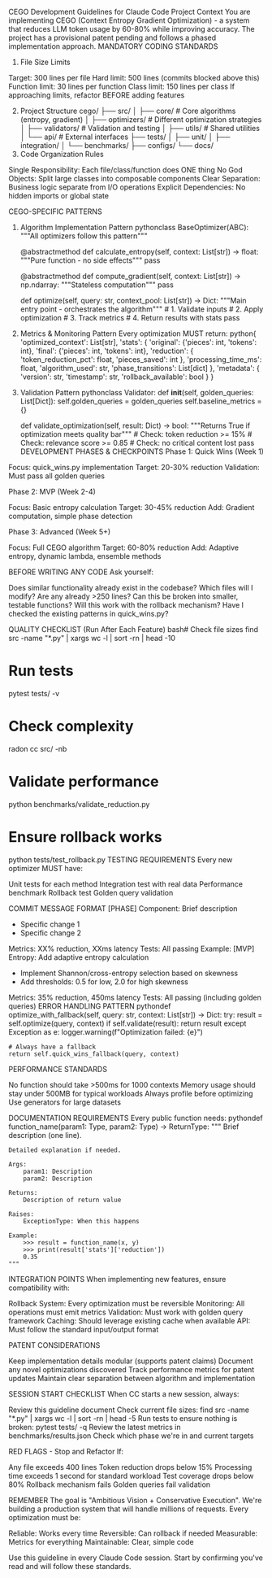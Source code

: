 CEGO Development Guidelines for Claude Code
Project Context
You are implementing CEGO (Context Entropy Gradient Optimization) - a system that reduces LLM token usage by 60-80% while improving accuracy. The project has a provisional patent pending and follows a phased implementation approach.
MANDATORY CODING STANDARDS
1. File Size Limits

Target: 300 lines per file
Hard limit: 500 lines (commits blocked above this)
Function limit: 30 lines per function
Class limit: 150 lines per class
If approaching limits, refactor BEFORE adding features

2. Project Structure
cego/
├── src/
│   ├── core/           # Core algorithms (entropy, gradient)
│   ├── optimizers/     # Different optimization strategies
│   ├── validators/     # Validation and testing
│   ├── utils/         # Shared utilities
│   └── api/           # External interfaces
├── tests/
│   ├── unit/
│   ├── integration/
│   └── benchmarks/
├── configs/
└── docs/
3. Code Organization Rules

Single Responsibility: Each file/class/function does ONE thing
No God Objects: Split large classes into composable components
Clear Separation: Business logic separate from I/O operations
Explicit Dependencies: No hidden imports or global state

CEGO-SPECIFIC PATTERNS
1. Algorithm Implementation Pattern
pythonclass BaseOptimizer(ABC):
    """All optimizers follow this pattern"""
    
    @abstractmethod
    def calculate_entropy(self, context: List[str]) -> float:
        """Pure function - no side effects"""
        pass
    
    @abstractmethod
    def compute_gradient(self, context: List[str]) -> np.ndarray:
        """Stateless computation"""
        pass
    
    def optimize(self, query: str, context_pool: List[str]) -> Dict:
        """Main entry point - orchestrates the algorithm"""
        # 1. Validate inputs
        # 2. Apply optimization
        # 3. Track metrics
        # 4. Return results with stats
        pass
2. Metrics & Monitoring Pattern
Every optimization MUST return:
python{
    'optimized_context': List[str],
    'stats': {
        'original': {'pieces': int, 'tokens': int},
        'final': {'pieces': int, 'tokens': int},
        'reduction': {
            'token_reduction_pct': float,
            'pieces_saved': int
        },
        'processing_time_ms': float,
        'algorithm_used': str,
        'phase_transitions': List[dict]
    },
    'metadata': {
        'version': str,
        'timestamp': str,
        'rollback_available': bool
    }
}
3. Validation Pattern
pythonclass Validator:
    def __init__(self, golden_queries: List[Dict]):
        self.golden_queries = golden_queries
        self.baseline_metrics = {}
    
    def validate_optimization(self, result: Dict) -> bool:
        """Returns True if optimization meets quality bar"""
        # Check: token reduction >= 15%
        # Check: relevance score >= 0.85
        # Check: no critical content lost
        pass
DEVELOPMENT PHASES & CHECKPOINTS
Phase 1: Quick Wins (Week 1)

Focus: quick_wins.py implementation
Target: 20-30% reduction
Validation: Must pass all golden queries

Phase 2: MVP (Week 2-4)

Focus: Basic entropy calculation
Target: 30-45% reduction
Add: Gradient computation, simple phase detection

Phase 3: Advanced (Week 5+)

Focus: Full CEGO algorithm
Target: 60-80% reduction
Add: Adaptive entropy, dynamic lambda, ensemble methods

BEFORE WRITING ANY CODE
Ask yourself:

Does similar functionality already exist in the codebase?
Which files will I modify? Are any already >250 lines?
Can this be broken into smaller, testable functions?
Will this work with the rollback mechanism?
Have I checked the existing patterns in quick_wins.py?

QUALITY CHECKLIST (Run After Each Feature)
bash# Check file sizes
find src -name "*.py" | xargs wc -l | sort -rn | head -10

# Run tests
pytest tests/ -v

# Check complexity
radon cc src/ -nb

# Validate performance
python benchmarks/validate_reduction.py

# Ensure rollback works
python tests/test_rollback.py
TESTING REQUIREMENTS
Every new optimizer MUST have:

Unit tests for each method
Integration test with real data
Performance benchmark
Rollback test
Golden query validation

COMMIT MESSAGE FORMAT
[PHASE] Component: Brief description

- Specific change 1
- Specific change 2

Metrics: XX% reduction, XXms latency
Tests: All passing
Example:
[MVP] Entropy: Add adaptive entropy calculation

- Implement Shannon/cross-entropy selection based on skewness
- Add thresholds: 0.5 for low, 2.0 for high skewness

Metrics: 35% reduction, 450ms latency
Tests: All passing (including golden queries)
ERROR HANDLING PATTERN
pythondef optimize_with_fallback(self, query: str, context: List[str]) -> Dict:
    try:
        result = self.optimize(query, context)
        if self.validate(result):
            return result
    except Exception as e:
        logger.warning(f"Optimization failed: {e}")
    
    # Always have a fallback
    return self.quick_wins_fallback(query, context)
PERFORMANCE STANDARDS

No function should take >500ms for 1000 contexts
Memory usage should stay under 500MB for typical workloads
Always profile before optimizing
Use generators for large datasets

DOCUMENTATION REQUIREMENTS
Every public function needs:
pythondef function_name(param1: Type, param2: Type) -> ReturnType:
    """
    Brief description (one line).
    
    Detailed explanation if needed.
    
    Args:
        param1: Description
        param2: Description
    
    Returns:
        Description of return value
        
    Raises:
        ExceptionType: When this happens
        
    Example:
        >>> result = function_name(x, y)
        >>> print(result['stats']['reduction'])
        0.35
    """
INTEGRATION POINTS
When implementing new features, ensure compatibility with:

Rollback System: Every optimization must be reversible
Monitoring: All operations must emit metrics
Validation: Must work with golden query framework
Caching: Should leverage existing cache when available
API: Must follow the standard input/output format

PATENT CONSIDERATIONS

Keep implementation details modular (supports patent claims)
Document any novel optimizations discovered
Track performance metrics for patent updates
Maintain clear separation between algorithm and implementation

SESSION START CHECKLIST
When CC starts a new session, always:

Review this guideline document
Check current file sizes: find src -name "*.py" | xargs wc -l | sort -rn | head -5
Run tests to ensure nothing is broken: pytest tests/ -q
Review the latest metrics in benchmarks/results.json
Check which phase we're in and current targets

RED FLAGS - Stop and Refactor If:

Any file exceeds 400 lines
Token reduction drops below 15%
Processing time exceeds 1 second for standard workload
Test coverage drops below 80%
Rollback mechanism fails
Golden queries fail validation

REMEMBER
The goal is "Ambitious Vision + Conservative Execution". We're building a production system that will handle millions of requests. Every optimization must be:

Reliable: Works every time
Reversible: Can rollback if needed
Measurable: Metrics for everything
Maintainable: Clear, simple code


Use this guideline in every Claude Code session. Start by confirming you've read and will follow these standards.